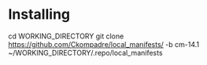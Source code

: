 # Installing
cd WORKING_DIRECTORY
git clone https://github.com/Ckompadre/local_manifests/ -b cm-14.1 ~/WORKING_DIRECTORY/.repo/local_manifests
